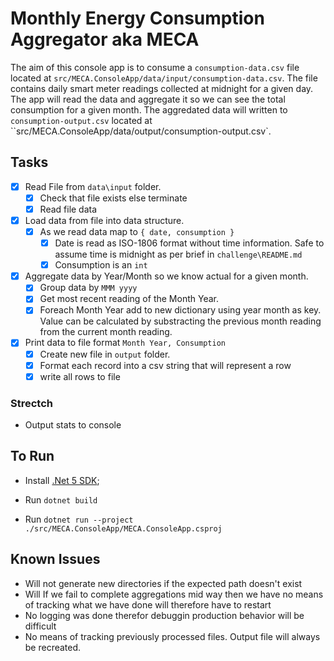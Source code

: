 # Monthly Energy Consumption Aggregator aka MECA

The aim of this console app is to consume a `consumption-data.csv` file located at `src/MECA.ConsoleApp/data/input/consumption-data.csv`. The file contains daily smart meter readings collected at midnight for a given day. The app will read the data and aggregate it so we can see the total consumption for a given month. The aggredated data will written to `consumption-output.csv` located at ``src/MECA.ConsoleApp/data/output/consumption-output.csv`.

## Tasks

- [x] Read File from `data\input` folder.
  - [x] Check that file exists else terminate
  - [x] Read file data
- [x] Load data from file into data structure.
  - [x] As we read data map to `{ date, consumption }`
    - [x] Date is read as ISO-1806 format without time information. Safe to assume time is midnight as per brief in `challenge\README.md`
    - [x] Consumption is an `int`
- [x] Aggregate data by Year/Month so we know actual for a given month.
  - [x] Group data by `MMM yyyy`
  - [x] Get most recent reading of the Month Year.
  - [x] Foreach Month Year add to new dictionary using year month as key. Value can be calculated by substracting the previous month reading from the current month reading.
- [x] Print data to file format `Month Year, Consumption`
  - [x] Create new file in `output` folder.
  - [x] Format each record into a csv string that will represent a row
  - [x] write all rows to file

### Strectch

- Output stats to console

## To Run

- Install [.Net 5 SDK]();

- Run `dotnet build`
- Run `dotnet run --project ./src/MECA.ConsoleApp/MECA.ConsoleApp.csproj`

## Known Issues

- Will not generate new directories if the expected path doesn't exist
- Will If we fail to complete aggregations mid way then we have no means of tracking what we have done will therefore have to restart
- No logging was done therefor debuggin production behavior will be difficult
- No means of tracking previously processed files. Output file will always be recreated.
